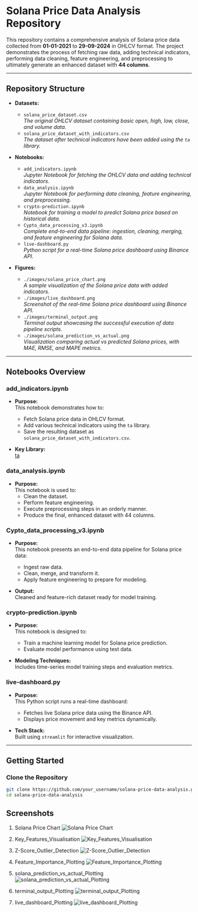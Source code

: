 
# Solana Price Data Analysis Repository

This repository contains a comprehensive analysis of Solana price data collected from **01-01-2021** to **29-09-2024** in OHLCV format. The project demonstrates the process of fetching raw data, adding technical indicators, performing data cleaning, feature engineering, and preprocessing to ultimately generate an enhanced dataset with **44 columns**.

---

## Repository Structure

- **Datasets:**
  - `solana_price_dataset.csv`  
    *The original OHLCV dataset containing basic open, high, low, close, and volume data.*
  - `solana_price_dataset_with_indicators.csv`  
    *The dataset after technical indicators have been added using the `ta` library.*

- **Notebooks:**
  - `add_indicators.ipynb`  
    *Jupyter Notebook for fetching the OHLCV data and adding technical indicators.*
  - `data_analysis.ipynb`  
    *Jupyter Notebook for performing data cleaning, feature engineering, and preprocessing.*
  - `crypto-prediction.ipynb`  
    *Notebook for training a model to predict Solana price based on historical data.*
  - `Cypto_data_processing_v3.ipynb`  
    *Complete end-to-end data pipeline: ingestion, cleaning, merging, and feature engineering for Solana data.*
  - `live-dashboard.py`  
    *Python script for a real-time Solana price dashboard using Binance API.*


- **Figures:**
  - `./images/solana_price_chart.png`  
    *A sample visualization of the Solana price data with added indicators.*
  - `./images/live_dashboard.png`  
    *Screenshot of the real-time Solana price dashboard using Binance API.*
  - `./images/terminal_output.png`  
    *Terminal output showcasing the successful execution of data pipeline scripts.*
  - `./images/solana_prediction_vs_actual.png`  
    *Visualization comparing actual vs predicted Solana prices, with MAE, RMSE, and MAPE metrics.*


---

## Notebooks Overview

### add_indicators.ipynb

- **Purpose:**  
  This notebook demonstrates how to:
  - Fetch Solana price data in OHLCV format.
  - Add various technical indicators using the `ta` library.
  - Save the resulting dataset as `solana_price_dataset_with_indicators.csv`.

- **Key Library:**  
  [ta](https://github.com/bukosabino/ta)

### data_analysis.ipynb

- **Purpose:**  
  This notebook is used to:
  - Clean the dataset.
  - Perform feature engineering.
  - Execute preprocessing steps in an orderly manner.
  - Produce the final, enhanced dataset with 44 columns.

### Cypto_data_processing_v3.ipynb

- **Purpose:**  
  This notebook presents an end-to-end data pipeline for Solana price data:
  - Ingest raw data.
  - Clean, merge, and transform it.
  - Apply feature engineering to prepare for modeling.

- **Output:**  
  Cleaned and feature-rich dataset ready for model training.

### crypto-prediction.ipynb

- **Purpose:**  
  This notebook is designed to:
  - Train a machine learning model for Solana price prediction.
  - Evaluate model performance using test data.

- **Modeling Techniques:**  
  Includes time-series model training steps and evaluation metrics.

### live-dashboard.py

- **Purpose:**  
  This Python script runs a real-time dashboard:
  - Fetches live Solana price data using the Binance API.
  - Displays price movement and key metrics dynamically.

- **Tech Stack:**  
  Built using `streamlit` for interactive visualization.

---

## Getting Started

### Clone the Repository

```bash
git clone https://github.com/your_username/solana-price-data-analysis.git
cd solana-price-data-analysis
```

## Screenshots

1. Solana Price Chart
   ![Solana Price Chart](./images/Solana_Price_Chart.png)

2. Key_Features_Visualisation
   ![Key_Features_Visualisation](./images/Key_Features_Visualisation.png)

3. Z-Score_Outlier_Detection
   ![Z-Score_Outlier_Detection](./images/Z-Score_Outlier_Detection.png)
   
4. Feature_Importance_Plotting
   ![Feature_Importance_Plotting](./images/Feature_Importance_Plotting.png)

5. solana_prediction_vs_actual_Plotting
   ![solana_prediction_vs_actual_Plotting](./images/solana_prediction_vs_actual.png)

6. terminal_output_Plotting
   ![terminal_output_Plotting](./images/terminal_output.png)

7. live_dashboard_Plotting
   ![live_dashboard_Plotting](./images/live_dashboard.png)





